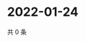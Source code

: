 # 2022-01-24

共 0 条

<!-- BEGIN WEIBO -->
<!-- 最后更新时间 Mon Jan 24 2022 14:20:14 GMT+0800 (China Standard Time) -->

<!-- END WEIBO -->
